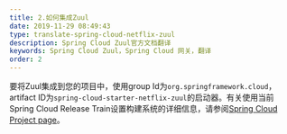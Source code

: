 ```yaml
---
title: 2.如何集成Zuul
date: 2019-11-29 08:49:43
type: translate-spring-cloud-netflix-zuul
description: Spring Cloud Zuul官方文档翻译
keywords: Spring Cloud Zuul，Spring Cloud 网关，翻译
order: 2
---
```

要将Zuul集成到您的项目中，使用group Id为`org.springframework.cloud`，artifact ID为`spring-cloud-starter-netflix-zuul`的启动器。有关使用当前Spring Cloud Release Train设置构建系统的详细信息，请参阅[Spring Cloud Project page](https://projects.spring.io/spring-cloud/)。
